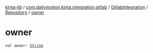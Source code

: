 [kinta-lib](../../../index.md) / [com.dailymotion.kinta.integration.gitlab](../../index.md) / [GitlabIntegration](../index.md) / [Repository](index.md) / [owner](./owner.md)

# owner

`val owner: `[`String`](https://kotlinlang.org/api/latest/jvm/stdlib/kotlin/-string/index.html)